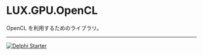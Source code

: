 ﻿# LUX.GPU.OpenCL

OpenCL を利用するためのライブラリ。

----

[![Delphi Starter](https://github.com/delphiusers/FreeDelphi/raw/master/Banner/FreeDelphi-Banner_350x126.png)](https://www.embarcadero.com/jp/products/delphi/starter)
